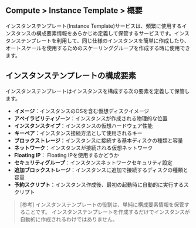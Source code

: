## Compute > Instance Template > 概要

インスタンステンプレート(Instance Template)サービスは、頻繁に使用するインスタンスの構成要素情報をあらかじめ定義して保管するサービスです。インスタンステンプレートを利用して、同じ仕様のインスタンスを簡単に作成したり、オートスケールを使用するためのスケーリンググループを作成する時に使用できます。

## インスタンステンプレートの構成要素
インスタンステンプレートはインスタンスを構成する次の要素を定義して保管します。

* **イメージ**：インスタンスのOSを含む仮想ディスクイメージ
* **アベイラビリティゾーン**：インスタンスが作成される物理的な位置
* **インスタンスタイプ**：インスタンスの仮想ハードウェア性能
* **キーペア**：インスタンス接続方法として使用されるキー
* **ブロックストレージ**：インスタンスに接続する基本ディスクの種類と容量
* **ネットワーク**：インスタンスが接続される仮想ネットワーク
* **Floating IP**： Floating IPを使用するかどうか
* **セキュリティグループ**：インスタンスネットワークセキュリティ設定
* **追加ブロックストレージ**：インスタンスに追加で接続するディスクの種類と容量
* **予約スクリプト**：インスタンス作成後、最初の起動時に自動的に実行するスクリプト

> [参考]
> インスタンステンプレートの役割は、単純に構成要素情報を保管することです。
> インスタンステンプレートを作成するだけでインスタンスが自動的に作成されるわけではありません。
